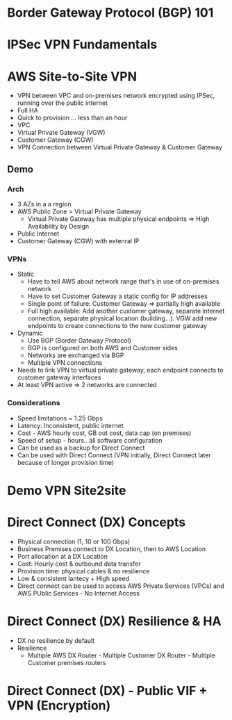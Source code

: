 # Border Gateway Protocol (BGP) 101

# IPSec VPN Fundamentals

# AWS Site-to-Site VPN

- VPN between VPC and on-premises network encrypted using IPSec, running over the public internet
- Full HA
- Quick to provision ... less than an hour
- VPC
- Virtual Private Gateway (VGW)
- Customer Gateway (CGW)
- VPN Connection between Virtual Private Gateway & Customer Gateway

## Demo

### Arch
- 3 AZs in a a region
- AWS Public Zone > Virtual Private Gateway
  + Virtual Private Gateway has multiple physical endpoints => High Availability by Design
- Public Internet
- Customer Gateway (CGW) with extenral IP

### VPNs

- Static
  + Have to tell AWS about network range that's in use of on-premises network
  + Have to set Customer Gateway a static config for IP addresses
  + Single point of failure: Customer Gateway => partially high available
  + Full high available: Add another customer gateway, separate internet connection, separate physical location (building...). VGW add new endpoints to create connections to the new customer gateway  
- Dynamic
  + Use BGP (Border Gateway Protocol)
  + BGP is configured on both AWS and Customer sides
  + Networks are exchanged via BGP
  + Multiple VPN connections
- Needs to link VPN to virtual private gateway, each endpoint connects to customer gateway interfaces
- At least VPN active => 2 networks are connected

### Considerations
- Speed limitations ~ 1.25 Gbps
- Latency: Inconsistent, public internet
- Cost - AWS hourly cost, GB out cost, data cap (on premises)
- Speed of setup - hours.. all software configuration
- Can be used as a backup for Direct Connect
- Can be used with Direct Connect (VPN initially, Direct Connect later because of longer provision time)

# Demo VPN Site2site

# Direct Connect (DX) Concepts

- Physical connection (1, 10 or 100 Gbps)
- Business Premises connect to DX Location, then to AWS Location
- Port allocation at a DX Location
- Cost: Hourly cost & outbound data transfer
- Provision time: physical cables & no resilience
- Low & consistent lantecy + High speed
- Direct connect can be used to access AWS Private Services (VPCs) and AWS PUblic Services - No Internet Access

# Direct Connect (DX) Resilience & HA

- DX no resilience by default
- Resilience
  + Multiple AWS DX Router - Multiple Customer DX Router - Multiple Customer premises routers
  
# Direct Connect (DX) - Public VIF + VPN (Encryption)

